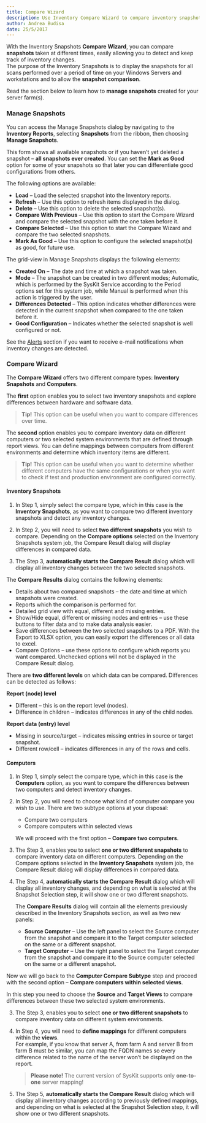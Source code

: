 ```yaml
---
title: Compare Wizard
description: Use Inventory Compare Wizard to compare inventory snapshots taken at different times and keep track of inventory changes.
author: Andrea Budisa
date: 25/5/2017
---
```

With the Inventory Snapshots __Compare Wizard__, you can compare __snapshots__ taken at different times, easily allowing you to detect and keep track of inventory changes.  
The purpose of the Inventory Snapshots is to display the snapshots for all scans performed over a period of time on your Windows Servers and workstations and to allow the __snapshot comparison__.

Read the section below to learn how to __manage snapshots__ created for your server farm(s).

### Manage Snapshots

You can access the Manage Snapshots dialog by navigating to the __Inventory Reports__, selecting __Snapshots__ from the ribbon, then choosing __Manage Snapshots__.

This form shows all available snapshots or if you haven’t yet deleted a snapshot – __all snapshots ever created__. You can set the __Mark as Good__ option for some of your snapshots so that later you can differentiate good configurations from others.

The following options are available:

+ __Load__ – Load the selected snapshot into the Inventory reports.
+ __Refresh__ – Use this option to refresh items displayed in the dialog.
+ __Delete__ – Use this option to delete the selected snapshot(s).
+ __Compare With Previous__ – Use this option to start the Compare Wizard and compare the selected snapshot with the one taken before it.
+ __Compare Selected__ – Use this option to start the Compare Wizard and compare the two selected snapshots.
+ __Mark As Good__ – Use this option to configure the selected snapshot(s) as good, for future use.

The grid-view in Manage Snapshots displays the following elements:

+ __Created On__ – The date and time at which a snapshot was taken.
+ __Mode__ – The snapshot can be created in two different modes; Automatic, which is performed by the SysKit Service according to the Period options set for this system job, while Manual is performed when this action is triggered by the user.
+ __Differences Detected__ – This option indicates whether differences were detected in the current snapshot when compared to the one taken before it.
+ __Good Configuration__ – Indicates whether the selected snapshot is well configured or not.

See the [Alerts](#internal/get-to-know-syskit-monitor/backstage-screen/configuration/options/#alerts) section if you want to receive e-mail notifications when inventory changes are detected.

### Compare Wizard

The __Compare Wizard__ offers two different compare types: __Inventory Snapshots__ and __Computers__.

The __first__ option enables you to select two inventory snapshots and explore differences between hardware and software data.

> __Tip!__ This option can be useful when you want to compare differences over time.

The __second__ option enables you to compare inventory data on different computers or two selected system environments that are defined through report views. You can define mappings between computers from different environments and determine which inventory items are different.

> __Tip!__ This option can be useful when you want to determine whether different computers have the same configurations or when you want to check if test and production environment are configured correctly.

#### Inventory Snapshots

1. In Step 1, simply select the compare type, which in this case is the __Inventory Snapshots__, as you want to compare two different inventory snapshots and detect any inventory changes.

2. In Step 2, you will need to select __two different snapshots__ you wish to compare. Depending on the __Compare options__ selected on the Inventory Snapshots system job, the Compare Result dialog will display differences in compared data.

3. The Step 3, __automatically starts the Compare Result__ dialog which will display all inventory changes between the two selected snapshots.

The __Compare Results__ dialog contains the following elements:

+ Details about two compared snapshots – the date and time at which snapshots were created.
+ Reports which the comparison is performed for.
+ Detailed grid view with equal, different and missing entries.
+ Show/Hide equal, different or missing nodes and entries – use these buttons to filter data and to make data analysis easier.
+ Save differences between the two selected snapshots to a PDF. With the Export to XLSX option, you can easily export the differences or all data to excel.
+ Compare Options – use these options to configure which reports you want compared. Unchecked options will not be displayed in the Compare Result dialog.

There are __two different levels__ on which data can be compared. Differences can be detected as follows:

__Report (node) level__

+ Different – this is on the report level (nodes).
+ Difference in children – indicates differences in any of the child nodes.

__Report data (entry) level__

+ Missing in source/target – indicates missing entries in source or target snapshot.
+ Different row/cell – indicates differences in any of the rows and cells.

#### Computers

1. In Step 1, simply select the compare type, which in this case is the __Computers__ option, as you want to compare the differences between two computers and detect inventory changes.

2. In Step 2, you will need to choose what kind of computer compare you wish to use. There are two subtype options at your disposal:

   + Compare two computers
   + Compare computers within selected views

   We will proceed with the first option – __Compare two computers__.

3. The Step 3, enables you to select __one or two different snapshots__ to compare inventory data on different computers. Depending on the Compare options selected in the __Inventory Snapshots__ system job, the Compare Result dialog will display differences in compared data.

4. The Step 4, __automatically starts the Compare Result__ dialog which will display all inventory changes, and depending on what is selected at the Snapshot Selection step, it will show one or two different snapshots.

   The __Compare Results__ dialog will contain all the elements previously described in the Inventory Snapshots section, as well as two new panels:

   + __Source Computer__ – Use the left panel to select the Source computer from the snapshot and compare it to the Target computer selected on the same or a different snapshot.
   + __Target Computer__ – Use the right panel to select the Target computer from the snapshot and compare it to the Source computer selected on the same or a different snapshot.

Now we will go back to the __Computer Compare Subtype__ step and proceed with the second option – __Compare computers within selected views__.

In this step you need to choose the __Source__ and __Target Views__ to compare differences between these two selected system environments.

3. The Step 3, enables you to select __one or two different snapshots__ to compare inventory data on different system environments.

4. In Step 4, you will need to __define mappings__ for different computers within the __views__.  
For example, if you know that server A, from farm A and server B from farm B must be similar, you can map the FQDN names so every difference related to the name of the server won’t be displayed on the report.

   > __Please note!__ The current version of SysKit supports only __one-to-one__ server mapping!

5. The Step 5, __automatically starts the Compare Result__ dialog which will display all inventory changes according to previously defined mappings, and depending on what is selected at the Snapshot Selection step, it will show one or two different snapshots.